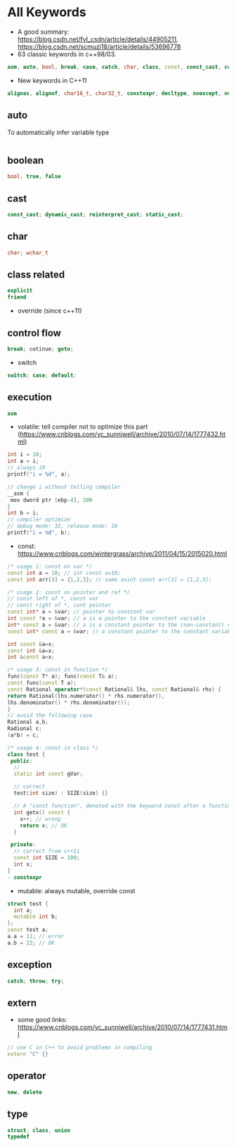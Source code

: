 # All Keywords

- A good summary: https://blog.csdn.net/fyl_csdn/article/details/44905211, https://blog.csdn.net/scmuzi18/article/details/53696778
- 63 classic keywords in c++98/03.
```cpp
asm, auto, bool, break, case, catch, char, class, const, const_cast, continue, default, delete, do, double, dynamic_cast, else, enum, explicit, export, extern, false, float, for, friend, goto, if, inline, int, long, mutable, namespace, new, operator, private, protected, public, register, reinterpret_cast, return, short, signed, sizeof, static, static_cast, struct, switch, template, this, throw, true, try, typedef, typeid, typename, union, unsigned, using, virtual, void, volatile, wchar_t, while 
```
- New keywords in C++11
```cpp
alignas, alignof, char16_t, char32_t, constexpr, decltype, noexcept, nullptr, static_assert, thread_local, auto
```


## auto
To automatically infer variable type
```cpp
```

## boolean
```cpp
bool, true, false
```

## cast
```cpp
const_cast; dynamic_cast; reinterpret_cast; static_cast;
```

## char
```cpp
char; wchar_t
```

## class related
```cpp
explicit
friend
```
- override (since c++11)

## control flow
```cpp
break; cotinue; goto;
```
- switch
```cpp
switch; case; default;
```

## execution
```cpp
asm
```
- volatile: tell compiler not to optimize this part (https://www.cnblogs.com/yc_sunniwell/archive/2010/07/14/1777432.html)
```cpp
int i = 10;
int a = i;
// always 10
printf("i = %d", a);

// change i without telling compiler
__asm {
 mov dword ptr [ebp-4], 20h
}
int b = i;
// compiler optimize
// debug mode: 32, release mode: 10
printf("i = %d", b);
```
- const: https://www.cnblogs.com/wintergrass/archive/2011/04/15/2015020.html
```cpp
/* usage 1: const on var */
const int a = 10; // int const a=10;
const int arr[3] = {1,2,3}; // same asint const arr[3] = {1,2,3};

/* usage 2: const on pointer and ref */
// const left of *, const var
// const right of *, cont pointer
const int* a = &var; // pointer to constant var
int const *a = &var; // a is a pointer to the constant variable
int* const a = &var; // a is a constant pointer to the (non-constant) variable
const int* const a = &var; // a constant pointer to the constant variable

int const &a=x;
const int &a=x;
int &const a=x;

/* usage 3: const in function */
func(const T* a); func(const T& a);
const func(const T a);
const Rational operator*(const Rational& lhs, const Rational& rhs) {
return Rational(lhs.numerator() * rhs.numerator(),
lhs.denominator() * rhs.denominator());
}
// avoid the following case
Rational a,b;
Radional c;
(a*b) = c;

/* usage 4: const in class */
class test {
 public:
  // 
  static int const gVar;

  // correct
  test(int size) : SIZE(size) {}

  // A "const function", denoted with the keyword const after a function declaration, makes it a compiler error for this class function to change a member variable of the class. However, reading of a class variables is ok inside of the function, but writing inside of this function will generate a compiler error.
  int getx() const {
  	x++; // wrong
  	return x; // OK
  }

 private:
  // correct from c++11
  const int SIZE = 100;
  int x;
}
- constexpr
```
- mutable: always mutable, override const
```cpp
struct test {
  int a;
  mutable int b;
};
const test a;
a.a = 11; // error
a.b = 22; // OK
```

## exception
```cpp
catch; throw; try;
```

## extern
- some good links: https://www.cnblogs.com/yc_sunniwell/archive/2010/07/14/1777431.html
```cpp
// use C in C++ to avoid problems in compiling
extern "C" {}
```

## operator
```cpp
new, delete
```

## type
```cpp
struct, class, union
typedef
```